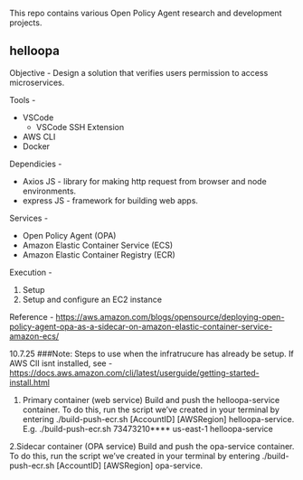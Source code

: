 This repo contains various Open Policy Agent research and development projects.

## helloopa
Objective - Design a solution that verifies users permission to access microservices.

Tools - 
* VSCode
  * VSCode SSH Extension
* AWS CLI
* Docker

Dependicies - 
* Axios JS - library for making http request from browser and node environments.
* express JS - framework for building web apps.

Services - 
* Open Policy Agent (OPA)
* Amazon Elastic Container Service (ECS)
* Amazon Elastic Container Registry (ECR)

Execution - 
1. Setup
2. Setup and configure an EC2 instance

Reference - https://aws.amazon.com/blogs/opensource/deploying-open-policy-agent-opa-as-a-sidecar-on-amazon-elastic-container-service-amazon-ecs/ 

10.7.25
###Note: Steps to use when the infratrucure has already be setup.
If AWS ClI isnt installed, see - https://docs.aws.amazon.com/cli/latest/userguide/getting-started-install.html

1. Primary container (web service)
Build and push the helloopa-service container. To do this, run the script we’ve created in your terminal by entering ./build-push-ecr.sh [AccountID] [AWSRegion] helloopa-service. E.g. ./build-push-ecr.sh 73473210**** us-east-1 helloopa-service

2.Sidecar container (OPA service)
Build and push the opa-service container. To do this, run the script we’ve created in your terminal by entering ./build-push-ecr.sh [AccountID] [AWSRegion] opa-service.